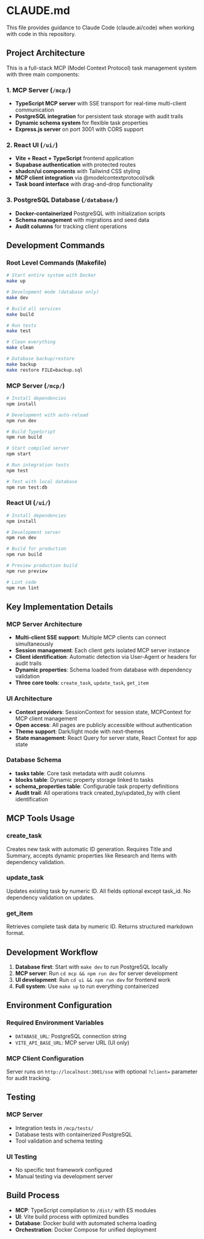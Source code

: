 # CLAUDE.md

This file provides guidance to Claude Code (claude.ai/code) when working with code in this repository.

## Project Architecture

This is a full-stack MCP (Model Context Protocol) task management system with three main components:

### 1. MCP Server (`/mcp/`)
- **TypeScript MCP server** with SSE transport for real-time multi-client communication
- **PostgreSQL integration** for persistent task storage with audit trails
- **Dynamic schema system** for flexible task properties
- **Express.js server** on port 3001 with CORS support

### 2. React UI (`/ui/`)
- **Vite + React + TypeScript** frontend application
- **Supabase authentication** with protected routes
- **shadcn/ui components** with Tailwind CSS styling
- **MCP client integration** via @modelcontextprotocol/sdk
- **Task board interface** with drag-and-drop functionality

### 3. PostgreSQL Database (`/database/`)
- **Docker-containerized** PostgreSQL with initialization scripts
- **Schema management** with migrations and seed data
- **Audit columns** for tracking client operations

## Development Commands

### Root Level Commands (Makefile)
```bash
# Start entire system with Docker
make up

# Development mode (database only)
make dev

# Build all services
make build

# Run tests
make test

# Clean everything
make clean

# Database backup/restore
make backup
make restore FILE=backup.sql
```

### MCP Server (`/mcp/`)
```bash
# Install dependencies
npm install

# Development with auto-reload
npm run dev

# Build TypeScript
npm run build

# Start compiled server
npm start

# Run integration tests
npm test

# Test with local database
npm run test:db
```

### React UI (`/ui/`)
```bash
# Install dependencies
npm install

# Development server
npm run dev

# Build for production
npm run build

# Preview production build
npm run preview

# Lint code
npm run lint
```

## Key Implementation Details

### MCP Server Architecture
- **Multi-client SSE support**: Multiple MCP clients can connect simultaneously
- **Session management**: Each client gets isolated MCP server instance
- **Client identification**: Automatic detection via User-Agent or headers for audit trails
- **Dynamic properties**: Schema loaded from database with dependency validation
- **Three core tools**: `create_task`, `update_task`, `get_item`

### UI Architecture
- **Context providers**: SessionContext for session state, MCPContext for MCP client management
- **Open access**: All pages are publicly accessible without authentication
- **Theme support**: Dark/light mode with next-themes
- **State management**: React Query for server state, React Context for app state

### Database Schema
- **tasks table**: Core task metadata with audit columns
- **blocks table**: Dynamic property storage linked to tasks
- **schema_properties table**: Configurable task property definitions
- **Audit trail**: All operations track created_by/updated_by with client identification

## MCP Tools Usage

### create_task
Creates new task with automatic ID generation. Requires Title and Summary, accepts dynamic properties like Research and Items with dependency validation.

### update_task  
Updates existing task by numeric ID. All fields optional except task_id. No dependency validation on updates.

### get_item
Retrieves complete task data by numeric ID. Returns structured markdown format.

## Development Workflow

1. **Database first**: Start with `make dev` to run PostgreSQL locally
2. **MCP server**: Run `cd mcp && npm run dev` for server development
3. **UI development**: Run `cd ui && npm run dev` for frontend work
4. **Full system**: Use `make up` to run everything containerized

## Environment Configuration

### Required Environment Variables
- `DATABASE_URL`: PostgreSQL connection string
- `VITE_API_BASE_URL`: MCP server URL (UI only)

### MCP Client Configuration
Server runs on `http://localhost:3001/sse` with optional `?client=` parameter for audit tracking.

## Testing

### MCP Server
- Integration tests in `/mcp/tests/`
- Database tests with containerized PostgreSQL
- Tool validation and schema testing

### UI Testing
- No specific test framework configured
- Manual testing via development server

## Build Process

- **MCP**: TypeScript compilation to `/dist/` with ES modules
- **UI**: Vite build process with optimized bundles
- **Database**: Docker build with automated schema loading
- **Orchestration**: Docker Compose for unified deployment